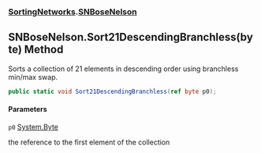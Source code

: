 ### [SortingNetworks](SortingNetworks.md 'SortingNetworks').[SNBoseNelson](SortingNetworks.SNBoseNelson.md 'SortingNetworks.SNBoseNelson')

## SNBoseNelson.Sort21DescendingBranchless(byte) Method

Sorts a collection of 21 elements in descending order using branchless min/max swap.

```csharp
public static void Sort21DescendingBranchless(ref byte p0);
```
#### Parameters

<a name='SortingNetworks.SNBoseNelson.Sort21DescendingBranchless(byte).p0'></a>

`p0` [System.Byte](https://docs.microsoft.com/en-us/dotnet/api/System.Byte 'System.Byte')

the reference to the first element of the collection